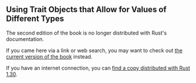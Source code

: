 ## Using Trait Objects that Allow for Values of Different Types

The second edition of the book is no longer distributed with Rust's documentation.

If you came here via a link or web search, you may want to check out [the current
version of the book](../ch18-02-trait-objects.html) instead.

If you have an internet connection, you can [find a copy distributed with
Rust
1.30](https://doc.rust-lang.org/1.30.0/book/second-edition/ch17-02-trait-objects.html).
